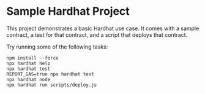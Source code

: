 # Sample Hardhat Project

This project demonstrates a basic Hardhat use case. It comes with a sample contract, a test for that contract, and a script that deploys that contract.

Try running some of the following tasks:

```shell
npm install --force
npx hardhat help
npx hardhat test
REPORT_GAS=true npx hardhat test
npx hardhat node
npx hardhat run scripts/deploy.js
```
